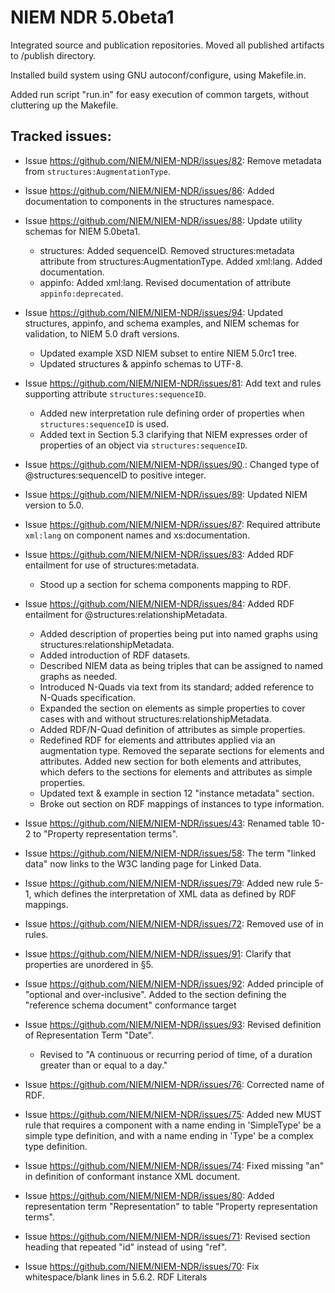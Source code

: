 
# NIEM NDR 5.0beta1

Integrated source and publication repositories. Moved all published artifacts to /publish directory.

Installed build system using GNU autoconf/configure, using Makefile.in.

Added run script "run.in" for easy execution of common targets, without cluttering up the Makefile.

## Tracked issues:

- Issue https://github.com/NIEM/NIEM-NDR/issues/82: Remove metadata from `structures:AugmentationType`.

- Issue https://github.com/NIEM/NIEM-NDR/issues/86: Added documentation to components in the structures namespace.

- Issue https://github.com/NIEM/NIEM-NDR/issues/88: Update utility schemas for NIEM 5.0beta1.
    - structures: Added sequenceID.  Removed structures:metadata attribute from structures:AugmentationType. Added xml:lang. Added documentation.
    - appinfo: Added xml:lang. Revised documentation of attribute `appinfo:deprecated`.

- Issue https://github.com/NIEM/NIEM-NDR/issues/94: Updated structures, appinfo, and schema examples, and NIEM schemas for validation, to NIEM 5.0 draft versions.
    - Updated example XSD NIEM subset to entire NIEM 5.0rc1 tree.
    - Updated structures & appinfo schemas to UTF-8.

- Issue https://github.com/NIEM/NIEM-NDR/issues/81: Add text and rules supporting attribute `structures:sequenceID`.
    - Added new interpretation rule defining order of properties when `structures:sequenceID` is used.
    - Added text in Section 5.3 clarifying that NIEM expresses order of properties of an object via `structures:sequenceID`.

- Issue https://github.com/NIEM/NIEM-NDR/issues/90.: Changed type of @structures:sequenceID to positive integer.

- Issue https://github.com/NIEM/NIEM-NDR/issues/89: Updated NIEM version to 5.0.

- Issue https://github.com/NIEM/NIEM-NDR/issues/87: Required attribute `xml:lang` on component names and xs:documentation.

- Issue https://github.com/NIEM/NIEM-NDR/issues/83: Added RDF entailment for use of structures:metadata.
    - Stood up a section for schema components mapping to RDF.

- Issue https://github.com/NIEM/NIEM-NDR/issues/84: Added RDF entailment for @structures:relationshipMetadata.
    - Added description of properties being put into named graphs using structures:relationshipMetadata.
    - Added introduction of RDF datasets.
    - Described NIEM data as being triples that can be assigned to named graphs as needed.
    - Introduced N-Quads via text from its standard; added reference to N-Quads specification.
    - Expanded the section on elements as simple properties to cover cases with and without structures:relationshipMetadata.
    - Added RDF/N-Quad definition of attributes as simple properties.
    - Redefined RDF for elements and attributes applied via an augmentation type. Removed the separate sections for elements and attributes. Added new section for both elements and attributes, which defers to the sections for elements and attributes as simple properties.
    - Updated text & example in section 12 "instance metadata" section.
    - Broke out section on RDF mappings of instances to type information.

- Issue https://github.com/NIEM/NIEM-NDR/issues/43: Renamed table 10-2 to "Property representation terms".

- Issue https://github.com/NIEM/NIEM-NDR/issues/58: The term "linked data" now links to the W3C landing page for Linked Data.

- Issue https://github.com/NIEM/NIEM-NDR/issues/79: Added new rule 5-1, which defines the interpretation of XML data as defined by RDF mappings.

- Issue https://github.com/NIEM/NIEM-NDR/issues/72: Removed use of <namespace-uri-for-prefix> in rules.

- Issue https://github.com/NIEM/NIEM-NDR/issues/91: Clarify that properties are unordered in §5.

- Issue https://github.com/NIEM/NIEM-NDR/issues/92: Added principle of "optional and over-inclusive". Added to the section defining the "reference schema document" conformance target

- Issue https://github.com/NIEM/NIEM-NDR/issues/93: Revised definition of Representation Term "Date".
  - Revised to "A continuous or recurring period of time, of a duration greater than or equal to a day."

- Issue https://github.com/NIEM/NIEM-NDR/issues/76: Corrected name of RDF.

- Issue https://github.com/NIEM/NIEM-NDR/issues/75: Added new MUST rule that requires a component with a name ending in 'SimpleType' be a simple type definition, and with a name ending in 'Type' be a complex type definition.

- Issue https://github.com/NIEM/NIEM-NDR/issues/74: Fixed missing "an" in definition of conformant instance XML document.

- Issue https://github.com/NIEM/NIEM-NDR/issues/80: Added representation term "Representation" to table "Property representation terms".

- Issue https://github.com/NIEM/NIEM-NDR/issues/71: Revised section heading that repeated "id" instead of using "ref".

- Issue https://github.com/NIEM/NIEM-NDR/issues/70: Fix whitespace/blank lines in 5.6.2. RDF Literals
